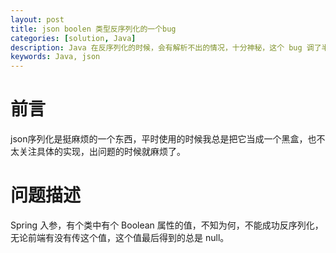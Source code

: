 ```yaml
---
layout: post
title: json boolen 类型反序列化的一个bug
categories: [solution, Java]
description: Java 在反序列化的时候，会有解析不出的情况，十分神秘，这个 bug 调了半天，原因是一直没往 json 这边想。记忆里，一直以为反序列化是反射获得的，没想到啊，被阴了一手。
keywords: Java, json
---
```


# 前言

json序列化是挺麻烦的一个东西，平时使用的时候我总是把它当成一个黑盒，也不太关注具体的实现，出问题的时候就麻烦了。

# 问题描述

Spring 入参，有个类中有个 Boolean 属性的值，不知为何，不能成功反序列化，无论前端有没有传这个值，这个值最后得到的总是 null。

